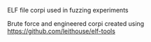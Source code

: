 ELF file corpi used in fuzzing experiments

Brute force and engineered corpi created using https://github.com/leithouse/elf-tools
